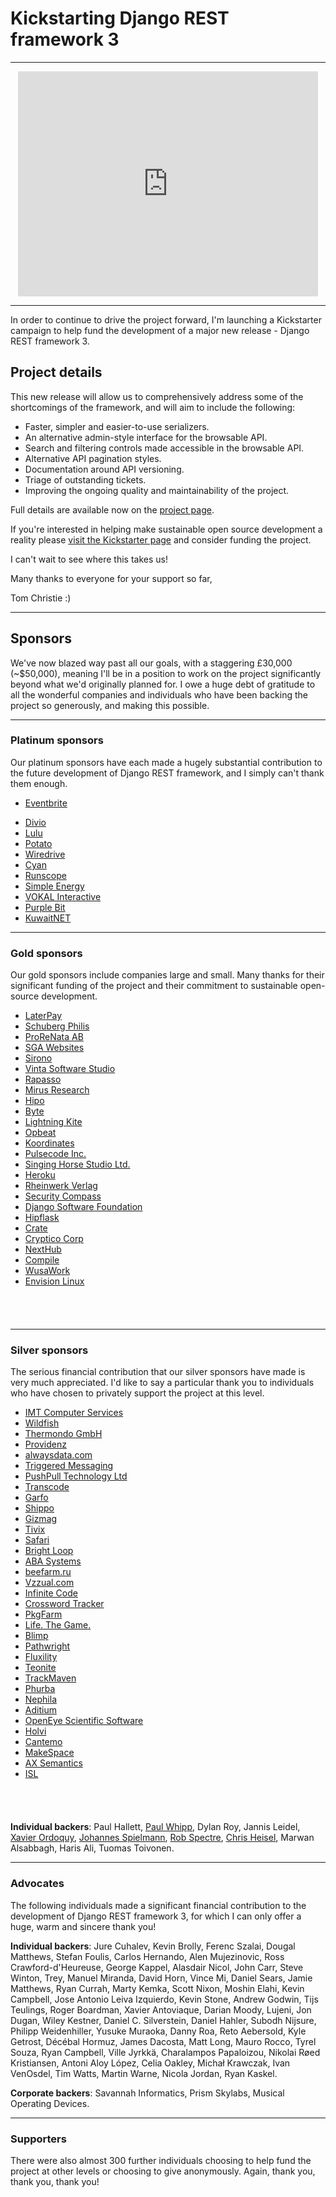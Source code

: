 # Kickstarting Django REST framework 3

---

<iframe style="display: block; margin: 0 auto 0 auto" width="480" height="360" src="https://www.kickstarter.com/projects/tomchristie/django-rest-framework-3/widget/video.html" frameborder="0" scrolling="no"> </iframe>

---

In order to continue to drive the project forward, I'm launching a Kickstarter campaign to help fund the development of a major new release - Django REST framework 3.

## Project details

This new release will allow us to comprehensively address some of the shortcomings of the framework, and will aim to include the following:

* Faster, simpler and easier-to-use serializers.
* An alternative admin-style interface for the browsable API.
* Search and filtering controls made accessible in the browsable API.
* Alternative API pagination styles.
* Documentation around API versioning.
* Triage of outstanding tickets.
* Improving the ongoing quality and maintainability of the project.

Full details are available now on the [project page](https://www.kickstarter.com/projects/tomchristie/django-rest-framework-3).

If you're interested in helping make sustainable open source development a reality please [visit the Kickstarter page](https://www.kickstarter.com/projects/tomchristie/django-rest-framework-3) and consider funding the project.

I can't wait to see where this takes us!

Many thanks to everyone for your support so far,

  Tom Christie :)

---

## Sponsors

We've now blazed way past all our goals, with a staggering £30,000 (~$50,000), meaning I'll be in a position to work on the project significantly beyond what we'd originally planned for. I owe a huge debt of gratitude to all the wonderful companies and individuals who have been backing the project so generously, and making this possible.

---

### Platinum sponsors

Our platinum sponsors have each made a hugely substantial contribution to the future development of Django REST framework, and I simply can't thank them enough.

<ul class="sponsor diamond">
<li><a href="https://www.eventbrite.com/" rel="nofollow" style="background-image:url(../../img/sponsors/0-eventbrite.png);">Eventbrite</a></li>
</ul>

<ul class="sponsor platinum">
<li><a href="https://www.divio.ch/" rel="nofollow" style="background-image:url(../../img/sponsors/1-divio.png);">Divio</a></li>
<li><a href="http://company.onlulu.com/en/" rel="nofollow" style="background-image:url(../../img/sponsors/1-lulu.png);">Lulu</a></li>
<li><a href="https://p.ota.to/" rel="nofollow" style="background-image:url(../../img/sponsors/1-potato.png);">Potato</a></li>
<li><a href="http://www.wiredrive.com/" rel="nofollow" style="background-image:url(../../img/sponsors/1-wiredrive.png);">Wiredrive</a></li>
<li><a href="http://www.cyaninc.com/" rel="nofollow" style="background-image:url(../../img/sponsors/1-cyan.png);">Cyan</a></li>
<li><a href="https://www.runscope.com/" rel="nofollow" style="background-image:url(../../img/sponsors/1-runscope.png);">Runscope</a></li>
<li><a href="http://simpleenergy.com/" rel="nofollow" style="background-image:url(../../img/sponsors/1-simple-energy.png);">Simple Energy</a></li>
<li><a href="http://vokalinteractive.com/" rel="nofollow" style="background-image:url(../../img/sponsors/1-vokal_interactive.png);">VOKAL Interactive</a></li>
<li><a href="http://www.purplebit.com/" rel="nofollow" style="background-image:url(../../img/sponsors/1-purplebit.png);">Purple Bit</a></li>
<li><a href="http://www.kuwaitnet.net/" rel="nofollow" style="background-image:url(../../img/sponsors/1-kuwaitnet.png);">KuwaitNET</a></li>
</ul>

<div style="clear: both"></div>

---

### Gold sponsors

Our gold sponsors include companies large and small. Many thanks for their significant funding of the project and their commitment to sustainable open-source development.

<ul class="sponsor gold">
<li><a href="https://laterpay.net/" rel="nofollow" style="background-image:url(../../img/sponsors/2-laterpay.png);">LaterPay</a></li>
<li><a href="https://www.schubergphilis.com/" rel="nofollow" style="background-image:url(../../img/sponsors/2-schuberg_philis.png);">Schuberg Philis</a></li>
<li><a href="http://prorenata.se/" rel="nofollow" style="background-image:url(../../img/sponsors/2-prorenata.png);">ProReNata AB</a></li>
<li><a href="https://www.sgawebsites.com/" rel="nofollow" style="background-image:url(../../img/sponsors/2-sga.png);">SGA Websites</a></li>
<li><a href="http://www.sirono.com/" rel="nofollow" style="background-image:url(../../img/sponsors/2-sirono.png);">Sirono</a></li>
<li><a href="http://www.vinta.com.br/" rel="nofollow" style="background-image:url(../../img/sponsors/2-vinta.png);">Vinta Software Studio</a></li>
<li><a href="http://www.rapasso.nl/index.php/en" rel="nofollow" style="background-image:url(../../img/sponsors/2-rapasso.png);">Rapasso</a></li>
<li><a href="https://mirusresearch.com/" rel="nofollow" style="background-image:url(../../img/sponsors/2-mirus_research.png);">Mirus Research</a></li>
<li><a href="http://hipolabs.com" rel="nofollow" style="background-image:url(../../img/sponsors/2-hipo.png);">Hipo</a></li>
<li><a href="http://www.byte.nl" rel="nofollow" style="background-image:url(../../img/sponsors/2-byte.png);">Byte</a></li>
<li><a href="http://lightningkite.com/" rel="nofollow" style="background-image:url(../../img/sponsors/2-lightning_kite.png);">Lightning Kite</a></li>
<li><a href="https://opbeat.com/" rel="nofollow" style="background-image:url(../../img/sponsors/2-opbeat.png);">Opbeat</a></li>
<li><a href="https://koordinates.com" rel="nofollow" style="background-image:url(../../img/sponsors/2-koordinates.png);">Koordinates</a></li>
<li><a href="http://pulsecode.ca" rel="nofollow" style="background-image:url(../../img/sponsors/2-pulsecode.png);">Pulsecode Inc.</a></li>
<li><a href="http://singinghorsestudio.com" rel="nofollow" style="background-image:url(../../img/sponsors/2-singing-horse.png);">Singing Horse Studio Ltd.</a></li>
<li><a href="https://www.heroku.com/" rel="nofollow" style="background-image:url(../../img/sponsors/2-heroku.png);">Heroku</a></li>
<li><a href="https://www.rheinwerk-verlag.de/" rel="nofollow" style="background-image:url(../../img/sponsors/2-rheinwerk_verlag.png);">Rheinwerk Verlag</a></li>
<li><a href="http://www.securitycompass.com/" rel="nofollow" style="background-image:url(../../img/sponsors/2-security_compass.png);">Security Compass</a></li>
<li><a href="https://www.djangoproject.com/foundation/" rel="nofollow" style="background-image:url(../../img/sponsors/2-django.png);">Django Software Foundation</a></li>
<li><a href="http://www.hipflaskapp.com" rel="nofollow" style="background-image:url(../../img/sponsors/2-hipflask.png);">Hipflask</a></li>
<li><a href="http://www.crate.io/" rel="nofollow" style="background-image:url(../../img/sponsors/2-crate.png);">Crate</a></li>
<li><a href="http://crypticocorp.com/" rel="nofollow" style="background-image:url(../../img/sponsors/2-cryptico.png);">Cryptico Corp</a></li>
<li><a href="http://www.nexthub.com/" rel="nofollow" style="background-image:url(../../img/sponsors/2-nexthub.png);">NextHub</a></li>
<li><a href="https://www.compile.com/" rel="nofollow" style="background-image:url(../../img/sponsors/2-compile.png);">Compile</a></li>
<li><a href="http://wusawork.org" rel="nofollow" style="background-image:url(../../img/sponsors/2-wusawork.png);">WusaWork</a></li>
<li><a href="http://envisionlinux.org/blog" rel="nofollow">Envision Linux</a></li>
</ul>

<div style="clear: both; padding-bottom: 40px;"></div>

---

### Silver sponsors

The serious financial contribution that our silver sponsors have made is very much appreciated. I'd like to say a particular thank&nbsp;you to individuals who have chosen to privately support the project at this level.

<ul class="sponsor silver">
<li><a href="http://www.imtapps.com/" rel="nofollow" style="background-image:url(../../img/sponsors/3-imt_computer_services.png);">IMT Computer Services</a></li>
<li><a href="http://wildfish.com/" rel="nofollow" style="background-image:url(../../img/sponsors/3-wildfish.png);">Wildfish</a></li>
<li><a href="http://www.thermondo.de/" rel="nofollow" style="background-image:url(../../img/sponsors/3-thermondo-gmbh.png);">Thermondo GmbH</a></li>
<li><a href="http://providenz.fr/" rel="nofollow" style="background-image:url(../../img/sponsors/3-providenz.png);">Providenz</a></li>
<li><a href="https://www.alwaysdata.com" rel="nofollow" style="background-image:url(../../img/sponsors/3-alwaysdata.png);">alwaysdata.com</a></li>
<li><a href="http://www.triggeredmessaging.com/" rel="nofollow" style="background-image:url(../../img/sponsors/3-triggered_messaging.png);">Triggered Messaging</a></li>
<li><a href="https://www.ipushpull.com/" rel="nofollow" style="background-image:url(../../img/sponsors/3-ipushpull.png);">PushPull Technology Ltd</a></li>
<li><a href="http://www.transcode.de/" rel="nofollow" style="background-image:url(../../img/sponsors/3-transcode.png);">Transcode</a></li>
<li><a href="https://garfo.io/" rel="nofollow" style="background-image:url(../../img/sponsors/3-garfo.png);">Garfo</a></li>
<li><a href="https://goshippo.com/" rel="nofollow" style="background-image:url(../../img/sponsors/3-shippo.png);">Shippo</a></li>
<li><a href="http://www.gizmag.com/" rel="nofollow" style="background-image:url(../../img/sponsors/3-gizmag.png);">Gizmag</a></li>
<li><a href="http://www.tivix.com/" rel="nofollow" style="background-image:url(../../img/sponsors/3-tivix.png);">Tivix</a></li>
<li><a href="http://www.safaribooksonline.com/" rel="nofollow" style="background-image:url(../../img/sponsors/3-safari.png);">Safari</a></li>
<li><a href="http://brightloop.com/" rel="nofollow" style="background-image:url(../../img/sponsors/3-brightloop.png);">Bright Loop</a></li>
<li><a href="http://www.aba-systems.com.au/" rel="nofollow" style="background-image:url(../../img/sponsors/3-aba.png);">ABA Systems</a></li>
<li><a href="http://beefarm.ru/" rel="nofollow" style="background-image:url(../../img/sponsors/3-beefarm.png);">beefarm.ru</a></li>
<li><a href="http://www.vzzual.com/" rel="nofollow" style="background-image:url(../../img/sponsors/3-vzzual.png);">Vzzual.com</a></li>
<li><a href="http://infinite-code.com/" rel="nofollow" style="background-image:url(../../img/sponsors/3-infinite_code.png);">Infinite Code</a></li>
<li><a href="http://crosswordtracker.com/" rel="nofollow" style="background-image:url(../../img/sponsors/3-crosswordtracker.png);">Crossword Tracker</a></li>
<li><a href="https://www.pkgfarm.com/" rel="nofollow" style="background-image:url(../../img/sponsors/3-pkgfarm.png);">PkgFarm</a></li>
<li><a href="http://life.tl/" rel="nofollow" style="background-image:url(../../img/sponsors/3-life_the_game.png);">Life. The Game.</a></li>
<li><a href="http://blimp.io/" rel="nofollow" style="background-image:url(../../img/sponsors/3-blimp.png);">Blimp</a></li>
<li><a href="http://pathwright.com" rel="nofollow" style="background-image:url(../../img/sponsors/3-pathwright.png);">Pathwright</a></li>
<li><a href="http://fluxility.com/" rel="nofollow" style="background-image:url(../../img/sponsors/3-fluxility.png);">Fluxility</a></li>
<li><a href="http://teonite.com/" rel="nofollow" style="background-image:url(../../img/sponsors/3-teonite.png);">Teonite</a></li>
<li><a href="http://trackmaven.com/" rel="nofollow" style="background-image:url(../../img/sponsors/3-trackmaven.png);">TrackMaven</a></li>
<li><a href="http://www.phurba.net/" rel="nofollow" style="background-image:url(../../img/sponsors/3-phurba.png);">Phurba</a></li>
<li><a href="http://www.nephila.co.uk/" rel="nofollow" style="background-image:url(../../img/sponsors/3-nephila.png);">Nephila</a></li>
<li><a href="http://www.aditium.com/" rel="nofollow" style="background-image:url(../../img/sponsors/3-aditium.png);">Aditium</a></li>
<li><a href="http://www.eyesopen.com/" rel="nofollow" style="background-image:url(../../img/sponsors/3-openeye.png);">OpenEye Scientific Software</a></li>
<li><a href="https://holvi.com/" rel="nofollow" style="background-image:url(../../img/sponsors/3-holvi.png);">Holvi</a></li>
<li><a href="http://cantemo.com/" rel="nofollow" style="background-image:url(../../img/sponsors/3-cantemo.gif);">Cantemo</a></li>
<li><a href="https://www.makespace.com/" rel="nofollow" style="background-image:url(../../img/sponsors/3-makespace.png);">MakeSpace</a></li>
<li><a href="https://www.ax-semantics.com/" rel="nofollow" style="background-image:url(../../img/sponsors/3-ax_semantics.png);">AX Semantics</a></li>
<li><a href="http://istrategylabs.com/" rel="nofollow" style="background-image:url(../../img/sponsors/3-isl.png);">ISL</a></li>
</ul>

<div style="clear: both; padding-bottom: 40px;"></div>

**Individual backers**: Paul Hallett, <a href="http://www.paulwhippconsulting.com/">Paul Whipp</a>, Dylan Roy, Jannis Leidel, <a href="https://linovia.com/en/">Xavier Ordoquy</a>, <a href="http://spielmannsolutions.com/">Johannes Spielmann</a>, <a href="http://brooklynhacker.com/">Rob Spectre</a>, <a href="http://chrisheisel.com/">Chris Heisel</a>, Marwan Alsabbagh, Haris Ali, Tuomas Toivonen.

---

### Advocates

The following individuals made a significant financial contribution to the development of Django REST framework 3, for which I can only offer a huge, warm and sincere thank you!

**Individual backers**: Jure Cuhalev, Kevin Brolly, Ferenc Szalai, Dougal Matthews, Stefan Foulis, Carlos Hernando, Alen Mujezinovic, Ross Crawford-d'Heureuse, George Kappel, Alasdair Nicol, John Carr, Steve Winton, Trey, Manuel Miranda, David Horn, Vince Mi, Daniel Sears, Jamie Matthews, Ryan Currah, Marty Kemka, Scott Nixon, Moshin Elahi, Kevin Campbell, Jose Antonio Leiva Izquierdo, Kevin Stone, Andrew Godwin, Tijs Teulings, Roger Boardman, Xavier Antoviaque, Darian Moody, Lujeni, Jon Dugan, Wiley Kestner, Daniel C. Silverstein, Daniel Hahler, Subodh Nijsure, Philipp Weidenhiller, Yusuke Muraoka, Danny Roa, Reto Aebersold, Kyle Getrost, Décébal Hormuz, James Dacosta, Matt Long, Mauro Rocco, Tyrel Souza, Ryan Campbell, Ville Jyrkkä, Charalampos Papaloizou, Nikolai Røed Kristiansen, Antoni Aloy López, Celia Oakley, Michał Krawczak, Ivan VenOsdel, Tim Watts, Martin Warne, Nicola Jordan, Ryan Kaskel.

**Corporate backers**: Savannah Informatics, Prism Skylabs, Musical Operating Devices.

---

### Supporters

There were also almost 300 further individuals choosing to help fund the project at other levels or choosing to give anonymously. Again, thank you, thank you, thank you!
